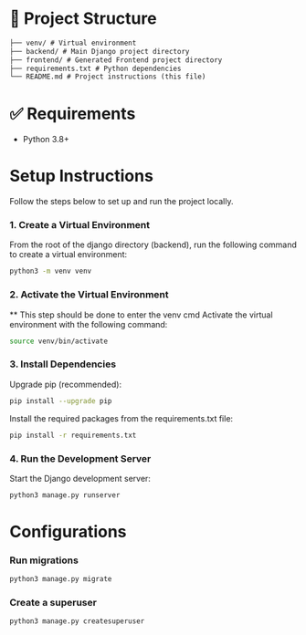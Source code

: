 # 📂 Project Structure

```markdown
├── venv/ # Virtual environment
├── backend/ # Main Django project directory
├── frontend/ # Generated Frontend project directory
├── requirements.txt # Python dependencies
└── README.md # Project instructions (this file)
```

# ✅ Requirements

- Python 3.8+

# Setup Instructions

Follow the steps below to set up and run the project locally.

### 1. Create a Virtual Environment

From the root of the django directory (backend), run the following command to create a virtual environment:

```bash
python3 -m venv venv
```

### 2. Activate the Virtual Environment

\*\* This step should be done to enter the venv cmd
Activate the virtual environment with the following command:

```bash
source venv/bin/activate
```

### 3. Install Dependencies

Upgrade pip (recommended):

```bash
pip install --upgrade pip
```

Install the required packages from the requirements.txt file:

```bash
pip install -r requirements.txt
```

### 4. Run the Development Server

Start the Django development server:

```bash
python3 manage.py runserver
```

# Configurations

### Run migrations

```bash
python3 manage.py migrate
```

### Create a superuser

```bash
python3 manage.py createsuperuser
```
